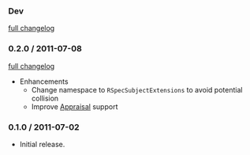 ### Dev

[full changelog](http://github.com/ZenCocoon/rspec-subject-extensions/compare/v0.2.0...master)

### 0.2.0 / 2011-07-08

[full changelog](http://github.com/ZenCocoon/rspec-subject-extensions/compare/v0.1.0...v0.2.0)

* Enhancements
  * Change namespace to `RSpecSubjectExtensions` to avoid potential collision
  * Improve [Appraisal](https://github.com/thoughtbot/appraisal) support

### 0.1.0 / 2011-07-02

* Initial release.